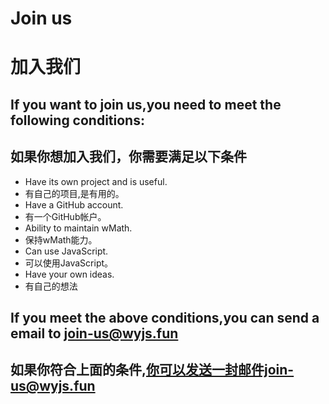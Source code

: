 # Join us
# 加入我们
## If you want to join us,you need to meet the following conditions:
## 如果你想加入我们，你需要满足以下条件

- Have its own project and is useful.
- 有自己的项目,是有用的。
- Have a GitHub account.
- 有一个GitHub帐户。
- Ability to maintain wMath.
- 保持wMath能力。
- Can use JavaScript.
- 可以使用JavaScript。
- Have your own ideas.
- 有自己的想法

## If you meet the above conditions,you can send a email to join-us@wyjs.fun
## 如果你符合上面的条件,你可以发送一封邮件join-us@wyjs.fun